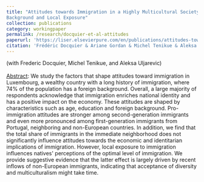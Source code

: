 ```yaml
---
title: "Attitudes towards Immigration in a Highly Multicultural Society: The Roles of Foreign
Background and Local Exposure"
collection: publications
category: workingpaper
permalink: /research/docquier-et-al-attitudes
paperurl: 'https://liser.elsevierpure.com/en/publications/attitudes-towards-immigration-in-a-highly-multicultural-society-t'
citation: 'Frédéric Docquier & Ariane Gordan & Michel Tenikue & Aleksa Uljarevic, 2024. "Attitudes towards Immigration in a Highly Multicultural Society: The Roles of Foreign Background and Local Exposure," LISER Working Paper Series 2024-08, Luxembourg Institute of Socio-Economic Research (LISER).'
---
```

(with Frederic Docquier, Michel Tenikue, and Aleksa Uljarevic) <br><br>
<u>Abstract</u>:  We study the factors that shape attitudes toward immigration in Luxembourg, a wealthy country with a long history of immigration, where 74% of the population has a foreign background. Overall, a large majority of respondents acknowledge that immigration enriches national identity and has a positive impact on the economy. These attitudes are shaped by characteristics such as age, education and foreign background. Pro-immigration attitudes are stronger among second-generation immigrants and even more pronounced among first-generation immigrants from Portugal, neighboring and non-European countries. In addition, we find that the total share of immigrants in the immediate neighborhood does not significantly influence attitudes towards the economic and identitarian implications of immigration. However, local exposure to immigration influences natives' perceptions of the optimal level of immigration. We provide suggestive evidence that the latter effect is largely driven by recent inflows of non-European immigrants, indicating that acceptance of diversity and multiculturalism might take time.